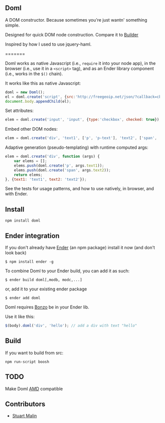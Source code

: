 Doml
------
A DOM constructor. Because sometimes you're just wantn' something simple.

Designed for quick DOM node construction. Compare it to [Builder](https://github.com/syntacticx/builder)

Inspired by how I used to use jquery-haml.

=======

Doml works as native Javascript (i.e., <code>require</code> it into your node app), in the browser (i.e., use it in a <code>&lt;script&gt;</code> tag), and as an Ender library component (i.e., works in the <code>$()</code> chain).

It works like this as native Javascript:

``` js
doml = new Doml();
el = doml.create('script', {src:'http://freegeoip.net/json/?callback=cb'});
document.body.appendChild(el);
```

Set attributes:

``` js
elem = doml.create('input', 'input', {type:'checkbox', checked: true});
```

Embed other DOM nodes:

``` js
elem = doml.create('div', 'text1', ['p', 'p-text'], 'text2', ['span', 'span-text']);
```

Adaptive generation (pseudo-templating) with runtime computed args:

``` js
elem = doml.create('div', function (args) {
	var elems = [];
	elems.push(doml.create('p', args.text1));
	elems.push(doml.create('span', args.text2));
	return elems;
}, {text1: 'text1', text2: 'text2'});
```

See the tests for usage patterns, and how to use natively, in browser, and with Ender.

Install
-----
    npm install doml


Ender integration
-----
If you don't already have [Ender](http://ender.no.de) (an npm package) install it now (and don't look back)

    $ npm install ender -g

To combine Doml to your Ender build, you can add it as such:

	$ ender build doml[,modb, modc,...]

or, add it to your existing ender package

    $ ender add doml

Doml requires [Bonzo](https://github.com/ded/bonzo) be in your Ender lib.

Use it like this:

``` js
$(body).doml('div', 'hello'); // add a div with text "hello"
```

Build
-----
If you want to build from src:

    npm run-script boosh

TODO
-----
Make Doml [AMD](http://wiki.commonjs.org/wiki/Modules/AsynchronousDefinition) compatible


Contributors
-----

   * [Stuart Malin](https://github.com/zhami/doml/commits/master?author=zhami)

